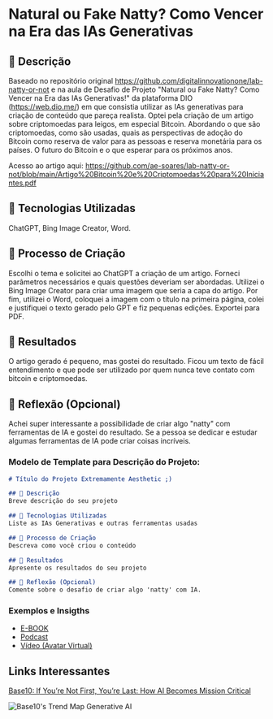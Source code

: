 # Natural ou Fake Natty? Como Vencer na Era das IAs Generativas





## 📒 Descrição
Baseado no repositório original https://github.com/digitalinnovationone/lab-natty-or-not e na aula de Desafio de Projeto "Natural ou Fake Natty? Como Vencer na Era das IAs Generativas!" da plataforma DIO (https://web.dio.me/) em que consistia utilizar as IAs generativas para criação de conteúdo que pareça realista. Optei pela criação de um artigo sobre criptomoedas para leigos, em especial Bitcoin. Abordando o que são criptomoedas, como são usadas, quais as perspectivas de adoção do Bitcoin como reserva de valor para as pessoas e reserva monetária para os países. O futuro do Bitcoin e o que esperar para os próximos anos.

Acesso ao artigo aqui: https://github.com/ae-soares/lab-natty-or-not/blob/main/Artigo%20Bitcoin%20e%20Criptomoedas%20para%20Iniciantes.pdf


## 🤖 Tecnologias Utilizadas
ChatGPT, Bing Image Creator, Word.

## 🧐 Processo de Criação
Escolhi o tema e solicitei ao ChatGPT a criação de um artigo. Forneci parâmetros necessários e quais questões deveriam ser abordadas.
Utilizei o Bing Image Creator para criar uma imagem que seria a capa do artigo.
Por fim, utilizei o Word, coloquei a imagem com o título na primeira página, colei e justifiquei o texto gerado pelo GPT e fiz pequenas edições. Exportei para PDF.

## 🚀 Resultados
O artigo gerado é pequeno, mas gostei do resultado. Ficou um texto de fácil entendimento e que pode ser utilizado por quem nunca teve contato com bitcoin e criptomoedas.


## 💭 Reflexão (Opcional)
Achei super interessante a possibilidade de criar algo "natty" com ferramentas de IA e gostei do resultado. Se a pessoa se dedicar e estudar algumas ferramentas de IA pode criar coisas incríveis.


### Modelo de Template para Descrição do Projeto:

```markdown
# Título do Projeto Extremamente Aesthetic ;)

## 📒 Descrição
Breve descrição do seu projeto

## 🤖 Tecnologias Utilizadas
Liste as IAs Generativas e outras ferramentas usadas

## 🧐 Processo de Criação
Descreva como você criou o conteúdo

## 🚀 Resultados
Apresente os resultados do seu projeto

## 💭 Reflexão (Opcional)
Comente sobre o desafio de criar algo 'natty' com IA.
```

### Exemplos e Insigths

- [E-BOOK](/exemplos/E-BOOK.md)
- [Podcast](/exemplos/PODCAST.md)
- [Vídeo (Avatar Virtual)](/exemplos/VIDEO.md)

## Links Interessantes

[Base10: If You’re Not First, You’re Last: How AI Becomes Mission Critical](https://base10.vc/post/generative-ai-mission-critical/)

![Base10's Trend Map Generative AI](https://github.com/digitalinnovationone/lab-natty-or-not/assets/730492/f4df26e8-f8f7-4419-8252-c69d73ea930c)
